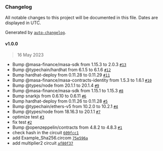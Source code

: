 ### Changelog

All notable changes to this project will be documented in this file. Dates are displayed in UTC.

Generated by [`auto-changelog`](https://github.com/CookPete/auto-changelog).

#### v1.0.0

> 16 May 2023

- Bump @masa-finance/masa-sdk from 1.15.3 to 2.0.3 [`#13`](https://github.com/masa-finance/masa-zksbt/pull/13)
- Bump @typechain/hardhat from 6.1.5 to 6.1.6 [`#12`](https://github.com/masa-finance/masa-zksbt/pull/12)
- Bump hardhat-deploy from 0.11.28 to 0.11.29 [`#11`](https://github.com/masa-finance/masa-zksbt/pull/11)
- Bump @masa-finance/masa-contracts-identity from 1.5.3 to 1.6.1 [`#10`](https://github.com/masa-finance/masa-zksbt/pull/10)
- Bump @types/node from 20.1.1 to 20.1.4 [`#9`](https://github.com/masa-finance/masa-zksbt/pull/9)
- Bump @masa-finance/masa-sdk from 1.15.1 to 1.15.3 [`#8`](https://github.com/masa-finance/masa-zksbt/pull/8)
- Bump snarkjs from 0.6.10 to 0.6.11 [`#6`](https://github.com/masa-finance/masa-zksbt/pull/6)
- Bump hardhat-deploy from 0.11.26 to 0.11.28 [`#5`](https://github.com/masa-finance/masa-zksbt/pull/5)
- Bump @typechain/ethers-v5 from 10.2.0 to 10.2.1 [`#4`](https://github.com/masa-finance/masa-zksbt/pull/4)
- Bump @types/node from 18.16.3 to 20.1.1 [`#7`](https://github.com/masa-finance/masa-zksbt/pull/7)
- optimize test [`#3`](https://github.com/masa-finance/masa-zksbt/pull/3)
- fix test [`#2`](https://github.com/masa-finance/masa-zksbt/pull/2)
- Bump @openzeppelin/contracts from 4.8.2 to 4.8.3 [`#1`](https://github.com/masa-finance/masa-zksbt/pull/1)
- check hash in the circuit [`609fcc1`](https://github.com/masa-finance/masa-zksbt/commit/609fcc1508e86f717a1ea972f57ae35e513d1541)
- add Example_Sha256.circom [`75e596a`](https://github.com/masa-finance/masa-zksbt/commit/75e596ad4ccc580030da391edce4d49558abbb36)
- add multiplier2 circuit [`af80f37`](https://github.com/masa-finance/masa-zksbt/commit/af80f37ea0fa34edec94efb2c3553160a3c7e6c4)

